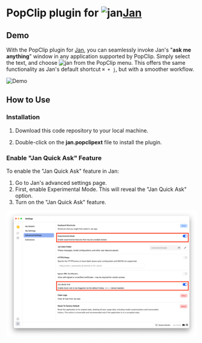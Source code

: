 # PopClip plugin for ![jan](https://jan.ai/img/logo.svg)[Jan](https://github.com/janhq/jan)

## Demo

With the PopClip plugin for [Jan](https://jan.ai/), you can seamlessly invoke Jan's "**ask me anything**" window in any application supported by PopClip. Simply select the text, and choose ![jan](https://jan.ai/img/logo.svg) from the PopClip menu. This offers the same functionality as Jan's default shortcut `⌘ + j`, but with a smoother workflow.

![Demo](https://raw.githubusercontent.com/mz1999/material/master/images/202403281707644.gif)

## How to Use

### Installation

1. Download this code repository to your local machine.

2. Double-click on the **jan.popclipext** file to install the plugin.

### Enable "Jan Quick Ask" Feature

To enable the "Jan Quick Ask" feature in Jan:

1. Go to Jan's advanced settings page.
2. First, enable Experimental Mode. This will reveal the "Jan Quick Ask" option.
3. Turn on the "Jan Quick Ask" feature.

![Jan setting](https://raw.githubusercontent.com/mz1999/material/master/images/202403281724318.png)
